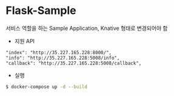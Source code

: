 # Flask-Sample

서비스 역할을 하는 Sample Application, Knative 형태로 변경되어야 함
- 지원 API
```
"index": "http://35.227.165.228:8000/",    
"info": "http://35.227.165.228:5008/info",
"callback": "http://35.227.165.228:5008/callback",
```
- 실행
```sh
$ docker-compose up -d --build
```

